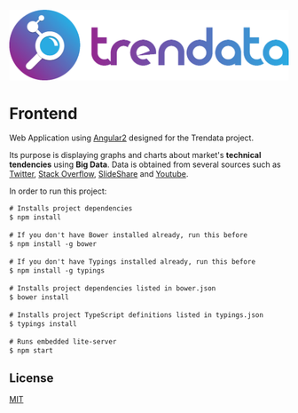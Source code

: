 ![](app/images/trendata_fulllogo_cropped.png)

# Frontend

Web Application using [Angular2](https://angular.io/) designed for the Trendata project.

Its purpose is displaying graphs and charts about market's **technical tendencies** using **Big Data**.
Data is obtained from several sources such as [Twitter](https://twitter.com/), [Stack Overflow](http://stackoverflow.com/), [SlideShare](http://www.slideshare.net/) and [Youtube](https://www.youtube.com/).

In order to run this project:
````
# Installs project dependencies
$ npm install

# If you don't have Bower installed already, run this before
$ npm install -g bower

# If you don't have Typings installed already, run this before
$ npm install -g typings

# Installs project dependencies listed in bower.json
$ bower install

# Installs project TypeScript definitions listed in typings.json
$ typings install

# Runs embedded lite-server
$ npm start
````

## License

[MIT](./LICENSE)